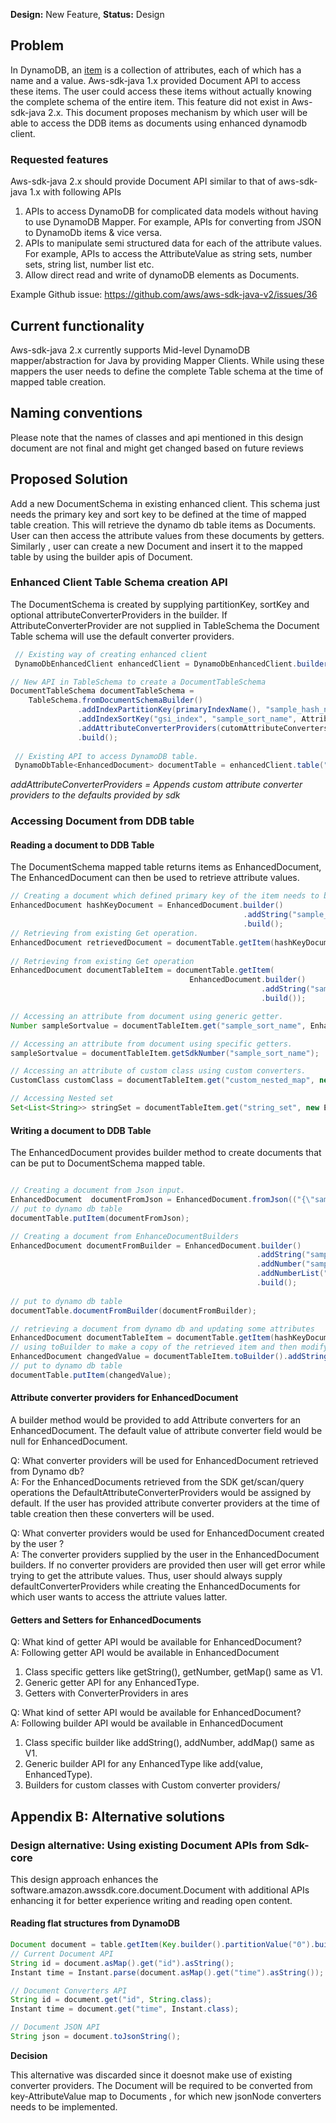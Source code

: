 **Design:** New Feature, **Status:** Design

## Problem

In DynamoDB, an [item](https://docs.aws.amazon.com/amazondynamodb/latest/developerguide/WorkingWithItems.html) is a 
collection of attributes, each of which has a name and a value. Aws-sdk-java 1.x  provided Document API to access these 
items. The user could access these items without actually knowing the complete schema of the entire item. This feature 
did not exist in Aws-sdk-java 2.x. This document proposes mechanism by which user will be able to access the DDB items 
as documents using enhanced dynamodb client.

### Requested features
Aws-sdk-java 2.x should provide Document API similar to that of aws-sdk-java 1.x with following APIs

1. APIs to access DynamoDB for complicated data models without having to use DynamoDB Mapper. 
   For example, APIs for converting from JSON to DynamoDb items & vice versa.
2. APIs to manipulate semi structured data for each of the attribute values.  
   For example, APIs to access the AttributeValue as string sets, number sets,  string list, number list etc.
3. Allow direct read and write of dynamoDB elements as Documents.

Example Github issue: https://github.com/aws/aws-sdk-java-v2/issues/36

## Current functionality
Aws-sdk-java 2.x currently supports Mid-level DynamoDB mapper/abstraction for Java by providing Mapper Clients.
While using these mappers the user needs to define the complete Table schema at the time of mapped table creation.

## Naming conventions
Please note that the names of classes and api mentioned in this design document  are not final and might get changed
based on future reviews

## Proposed Solution

Add a new DocumentSchema in existing enhanced client. This schema just needs the primary key and sort key to be defined
at the time of mapped table creation. This will retrieve the dynamo db table items as Documents.
User can then access the attribute values from these documents by getters.
Similarly , user can create a new Document and insert it to the mapped table by using the builder apis of Document.

### Enhanced Client Table Schema creation API
The DocumentSchema is created by supplying partitionKey, sortKey and optional attributeConverterProviders in the builder.
If AttributeConverterProvider are not supplied in TableSchema the Document Table schema will use the default converter
providers.
~~~java
 // Existing way of creating enhanced client
 DynamoDbEnhancedClient enhancedClient = DynamoDbEnhancedClient.builder().build();

// New API in TableSchema to create a DocumentTableSchema 
DocumentTableSchema documentTableSchema =
    TableSchema.fromDocumentSchemaBuilder()
               .addIndexPartitionKey(primaryIndexName(), "sample_hash_name", AttributeValueType.S)
               .addIndexSortKey("gsi_index", "sample_sort_name", AttributeValueType.N)
               .addAttributeConverterProviders(cutomAttributeConverters)
               .build();
                       
 // Existing API to access DynamoDB table.    
 DynamoDbTable<EnhancedDocument> documentTable = enhancedClient.table("table-name", documentTableSchema);
~~~
*addAttributeConverterProviders = Appends custom attribute converter providers to the defaults provided by sdk*<br>

### Accessing Document  from DDB table
#### Reading a document to DDB Table
The DocumentSchema mapped table returns items as EnhancedDocument,
The EnhancedDocument can then be used to retrieve attribute values.

~~~java
// Creating a document which defined primary key of the item needs to be retrieved
EnhancedDocument hashKeyDocument = EnhancedDocument.builder()
                                                    .addString("sample_hash_name", "sample_value")
                                                    .build();
// Retrieving from existing Get operation.
EnhancedDocument retrievedDocument = documentTable.getItem(hashKeyDocument);
    
// Retrieving from existing Get operation
EnhancedDocument documentTableItem = documentTable.getItem(
                                        EnhancedDocument.builder()
                                                        .addString("sample_hash_name", "sample_value")
                                                        .build());

// Accessing an attribute from document using generic getter.
Number sampleSortvalue = documentTableItem.get("sample_sort_name", EnhancedType.of(Number.class));

// Accessing an attribute from document using specific getters.
sampleSortvalue = documentTableItem.getSdkNumber("sample_sort_name"); 

// Accessing an attribute of custom class using custom converters.
CustomClass customClass = documentTableItem.get("custom_nested_map", new CustomAttributeConverter()));

// Accessing Nested set 
Set<List<String>> stringSet = documentTableItem.get("string_set", new EnhancedType<Set<List<<String>>>(){}));
~~~


#### Writing a document to DDB Table
The EnhancedDocument provides builder method to create documents that can be put to DocumentSchema mapped table.

~~~java

// Creating a document from Json input.   
EnhancedDocument  documentFromJson = EnhancedDocument.fromJson(("{\"sample_hash_name\": \"sample_value_2\"}"));
// put to dynamo db table
documentTable.putItem(documentFromJson);

// Creating a document from EnhanceDocumentBuilders    
EnhancedDocument documentFromBuilder = EnhancedDocument.builder()
                                                       .addString("sample_hash_name", "sample_value_2")
                                                       .addNumber("sample_sort_name", 111)
                                                       .addNumberList("sample_names", 1 ,2 ,3, 4)
                                                       .build();
    
// put to dynamo db table
documentTable.documentFromBuilder(documentFromBuilder);

// retrieving a document from dynamo db and updating some attributes
EnhancedDocument documentTableItem = documentTable.getItem(hashKeyDocument);
// using toBuilder to make a copy of the retrieved item and then modifying the key attribute
EnhancedDocument changedValue = documentTableItem.toBuilder().addString("key-to-change", "changedValue").build();
// put to dynamo db table
documentTable.putItem(changedValue);
~~~


#### Attribute converter providers for EnhancedDocument

A builder method would be provided to add Attribute converters for an EnhancedDocument.
The default value of attribute converter field would be null for EnhancedDocument.

Q: What converter providers will be used for EnhancedDocument retrieved from Dynamo db?<br>
A: For the EnhancedDocuments retrieved from the SDK get/scan/query operations the DefaultAttributeConverterProviders would
be assigned by default. If the user has provided attribute converter providers at the time of table creation then these
converters will be used.

Q: What converter providers  would be used for EnhancedDocument created by the user ?<br>
A: The converter providers supplied by the user in the EnhancedDocument builders. If no converter providers are provided
then user will get error while trying to get the attribute values. Thus, user should always supply defaultConverterProviders 
while creating the EnhancedDocuments for which user wants to access the attriute values latter.


#### Getters and Setters for EnhancedDocuments

Q: What kind of getter API would be available for EnhancedDocument?<br>
A: Following getter API would be available in EnhancedDocument
 1. Class specific getters like getString(), getNumber, getMap() same as V1.
 2. Generic getter API for any EnhancedType.
 3. Getters with ConverterProviders in ares

Q: What kind of setter API would be available for EnhancedDocument?<br>
A: Following builder API would be available in EnhancedDocument
1. Class specific builder like addString(), addNumber, addMap() same as V1.
2. Generic builder API for any EnhancedType like add(value, EnhancedType).
3. Builders for custom classes with Custom converter providers/

## Appendix B: Alternative solutions

### Design alternative: Using existing Document APIs from Sdk-core
This design approach enhances the software.amazon.awssdk.core.document.Document with additional APIs enhancing it for 
better experience writing and reading open content.

#### Reading flat structures from DynamoDB
~~~java
Document document = table.getItem(Key.builder().partitionValue("0").build());
// Current Document API
String id = document.asMap().get("id").asString();
Instant time = Instant.parse(document.asMap().get("time").asString());

// Document Converters API
String id = document.get("id", String.class);
Instant time = document.get("time", Instant.class);

// Document JSON API
String json = document.toJsonString();

~~~

**Decision**

This alternative was discarded since it doesnot make use of existing converter providers.
The Document will be required to be converted from key-AttributeValue map to Documents , for which new jsonNode converters
needs to be implemented.